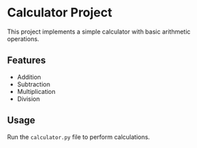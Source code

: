 # Calculator Project

This project implements a simple calculator with basic arithmetic operations.

## Features

- Addition
- Subtraction
- Multiplication
- Division

## Usage

Run the `calculator.py` file to perform calculations.